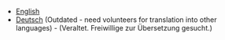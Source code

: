 * [English](en)
* [Deutsch](de) \(Outdated - need volunteers for translation into other languages\) - \(Veraltet. Freiwillige zur Übersetzung gesucht.\)

